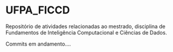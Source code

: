# UFPA_FICCD
Repositório de atividades relacionadas ao mestrado, disciplina de Fundamentos de Inteligência Computacional e Ciências de Dados.

Commits em andamento....
